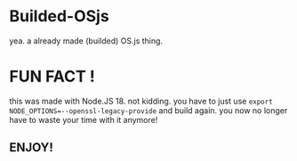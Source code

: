 # Builded-OSjs
yea. a already made (builded) OS.js thing.

# FUN FACT !
this was made with Node.JS 18. not kidding. you have to just use `export NODE_OPTIONS=--openssl-legacy-provide` and build again. you now no longer have to waste your time with it anymore!

## ENJOY!
